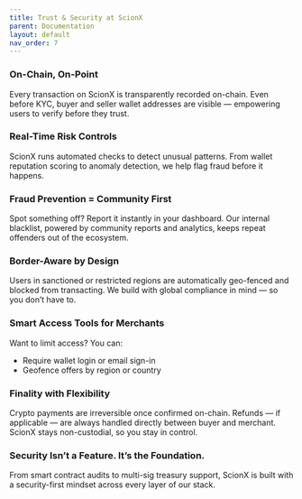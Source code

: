 ```yaml
---
title: Trust & Security at ScionX
parent: Documentation
layout: default
nav_order: 7
---
```


### On-Chain, On-Point

Every transaction on ScionX is transparently recorded on-chain. Even before KYC, buyer and seller wallet addresses are visible — empowering users to verify before they trust.

### Real-Time Risk Controls

ScionX runs automated checks to detect unusual patterns. From wallet reputation scoring to anomaly detection, we help flag fraud before it happens.

### Fraud Prevention = Community First

Spot something off? Report it instantly in your dashboard. Our internal blacklist, powered by community reports and analytics, keeps repeat offenders out of the ecosystem.

### Border-Aware by Design

Users in sanctioned or restricted regions are automatically geo-fenced and blocked from transacting. We build with global compliance in mind — so you don’t have to.

### Smart Access Tools for Merchants

Want to limit access? You can:

- Require wallet login or email sign-in
- Geofence offers by region or country

### Finality with Flexibility

Crypto payments are irreversible once confirmed on-chain. Refunds — if applicable — are always handled directly between buyer and merchant. ScionX stays non-custodial, so you stay in control.

### Security Isn’t a Feature. It’s the Foundation.

From smart contract audits to multi-sig treasury support, ScionX is built with a security-first mindset across every layer of our stack.

